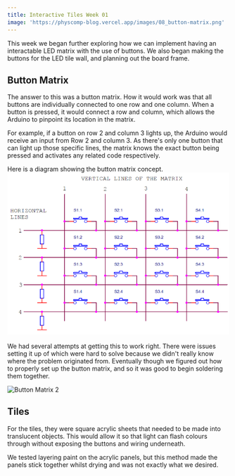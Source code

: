 ```yaml
---
title: Interactive Tiles Week 01
image: 'https://physcomp-blog.vercel.app/images/08_button-matrix.png'
---
```


This week we began further exploring how we can implement having an interactable LED matrix with the use of buttons.  We also began making the buttons for the LED tile wall, and planning out the board frame.


## Button Matrix

The answer to this was a button matrix. How it would work was that all buttons are individually connected to one row and one column. When a button is pressed, it would connect a row and column, which allows the Arduino to pinpoint its location in the matrix. 

For example, if a button on row 2 and column 3 lights up, the Arduino would receive an input from Row 2 and column 3. As there's only one button that can light up those specific lines, the matrix knows the exact button being pressed and activates any related code respectively.

Here is a diagram showing the button matrix concept.
![Button Matrix](../img/button-matrix.png)

We had several attempts at getting this to work right. There were issues setting it up of which were hard to solve because we didn't really know where the problem originated from. Eventually though we figured out how to properly set up the button matrix, and so it was good to begin soldering them together.

![Button Matrix 2](/images/08_button-matrix.png)

## Tiles

For the tiles, they were square acrylic sheets that needed to be made into translucent objects. This would allow it so that light can flash colours through without exposing the buttons and wiring underneath. 

We tested layering paint on the acrylic panels, but this method made the panels stick together whilst drying and was not exactly what we desired.